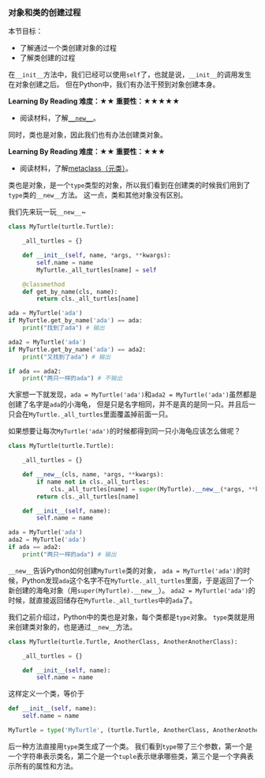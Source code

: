 ### 对象和类的创建过程

本节目标：
- 了解通过一个类创建对象的过程
- 了解类创建的过程

在`__init__`方法中，我们已经可以使用`self`了，也就是说，`__init__`的调用发生在对象创建之后。
但在Python中，我们有办法干预到对象创建本身。

**Learning By Reading 难度：★★ 重要性：★★★★★**

- 阅读材料，了解[`__new__`](https://foofish.net/magic-method.html)。

同时，类也是对象，因此我们也有办法创建类对象。

**Learning By Reading 难度：★★ 重要性：★★★**

- 阅读材料，了解[metaclass（元类）](http://wiki.jikexueyuan.com/project/explore-python/Class/metaclass.html)。

类也是对象，是一个`type`类型的对象，所以我们看到在创建类的时候我们用到了`type`类的`__new__`方法。
这一点，类和其他对象没有区别。

我们先来玩一玩`__new__`~

```python
class MyTurtle(turtle.Turtle):

    _all_turtles = {}

    def __init__(self, name, *args, **kwargs):
        self.name = name
        MyTurtle._all_turtles[name] = self

    @classmethod
    def get_by_name(cls, name):
        return cls._all_turtles[name]

ada = MyTurtle('ada')
if MyTurtle.get_by_name('ada') == ada:
    print("找到了ada") # 输出

ada2 = MyTurtle('ada')
if MyTurtle.get_by_name('ada') == ada2:
    print("又找到了ada") # 输出

if ada == ada2:
    print("两只一样的ada") # 不输出
```
大家想一下就发现，`ada = MyTurtle('ada')`和`ada2 = MyTurtle('ada')`虽然都是创建了名字是`ada`的小海龟，
但是只是名字相同，并不是真的是同一只。并且后一只会在`MyTurtle._all_turtles`里面覆盖掉前面一只。

如果想要让每次`MyTurtle('ada')`的时候都得到同一只小海龟应该怎么做呢？
```python
class MyTurtle(turtle.Turtle):

    _all_turtles = {}

    def __new__(cls, name, *args, **kwargs):
        if name not in cls._all_turtles:
            cls._all_turtles[name] = super(MyTurtle).__new__(*args, **kwargs)
        return cls._all_turtles[name]

    def __init__(self, name):
        self.name = name

ada = MyTurtle('ada')
ada2 = MyTurtle('ada')
if ada == ada2:
    print("两只一样的ada") # 输出
```
`__new__`告诉Python如何创建`MyTurtle`类的对象，
`ada = MyTurtle('ada')`的时候，Python发现`ada`这个名字不在`MyTurtle._all_turtles`里面，于是返回了一个新创建的海龟对象（用`super(MyTurtle).__new__`）。
`ada2 = MyTurtle('ada')`的时候，就直接返回储存在`MyTurtle._all_turtles`中的`ada`了。

我们之前介绍过，Python中的类也是对象，每个类都是`type`对象。
`type`类就是用来创建类对象的，也是通过`__new__`方法。
```python
class MyTurtle(turtle.Turtle, AnotherClass, AnotherAnotherClass):

    _all_turtles = {}

    def __init__(self, name):
        self.name = name
```
这样定义一个类，等价于
```python
def __init__(self, name):
    self.name = name

MyTurtle = type('MyTurtle', (turtle.Turtle, AnotherClass, AnotherAnotherClass), {'_all_turtles': {}, '__init__': __init__})
```
后一种方法直接用`type`类生成了一个类。
我们看到`type`带了三个参数，第一个是一个字符串表示类名，第二个是一个`tuple`表示继承哪些类，第三个是一个字典表示所有的属性和方法。
